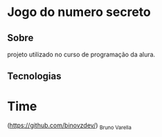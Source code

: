 <h1> Jogo do numero secreto</h1>

<h2>Sobre</h2>
<P>projeto utilizado no curso de programação da alura.</P>

## Tecnologias

# Time
(https://github.com/binovzdev/) <sub>Bruno Varella</sub>
